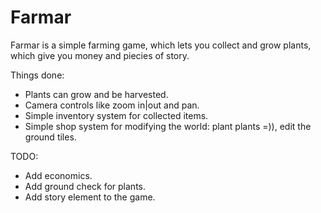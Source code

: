 # Farmar
Farmar is a simple farming game, which lets you collect and grow plants, which give you money and piecies of story.

Things done:
- Plants can grow and be harvested.
- Camera controls like zoom in|out and pan.
- Simple inventory system for collected items.
- Simple shop system for modifying the world: plant plants =)), edit the ground tiles.

TODO:
- Add economics.
- Add ground check for plants.
- Add story element to the game.